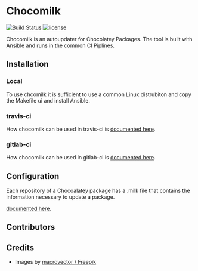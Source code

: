 # Chocomilk

[![Build Status](https://img.shields.io/travis/itigoag/chocomilk?style=flat-square)](https://travis-ci.org/itigoag/chocomilk) [![license](https://img.shields.io/github/license/mashape/apistatus.svg?style=popout-square)](licence)

Chocomilk is an autoupdater for Chocolatey Packages. The tool is built with Ansible and runs in the common CI Piplines.

## Installation

### Local

To use chcomilk it is sufficient to use a common Linux distrubiton and copy the Makefile ui and install Ansible.

### travis-ci

How chocomilk can be used in travis-ci is [documented here](https://itigoag.github.io/chocomilk/#/ci/travis-ci).

### gitlab-ci

How chocomilk can be used in gitlab-ci is [documented here](https://itigoag.github.io/chocomilk/#/ci/gitlab-ci).

## Configuration

Each repository of a Chocoalatey package has a .milk file that contains the information necessary to update a package.

[documented here](https://itigoag.github.io/chocomilk/#/milk).

## Contributors

## Credits

- Images by [macrovector / Freepik](http://www.freepik.co)
